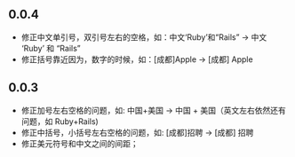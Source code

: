 ## 0.0.4

* 修正中文单引号，双引号左右的空格，如：中文‘Ruby’和“Rails” -> 中文 ‘Ruby’ 和 “Rails” 
* 修正括号靠近因为，数字的时候，如：[成都]Apple -> [成都] Apple

## 0.0.3

* 修正加号左右空格的问题，如: 中国+美国 -> 中国 + 美国（英文左右依然还有问题，如 Ruby+Rails)
* 修正中括号，小括号左右空格的问题，如: [成都]招聘 -> [成都] 招聘
* 修正美元符号和中文之间的间距；